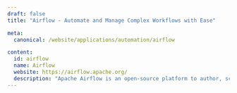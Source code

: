 ```yaml
---
draft: false
title: "Airflow - Automate and Manage Complex Workflows with Ease"

meta:
  canonical: /website/applications/automation/airflow

content:
  id: airflow
  name: Airflow
  website: https://airflow.apache.org/
  description: "Apache Airflow is an open-source platform to author, schedule, and monitor workflows. It simplifies task automation and orchestration using Python, making it highly scalable and flexible."
---
```

